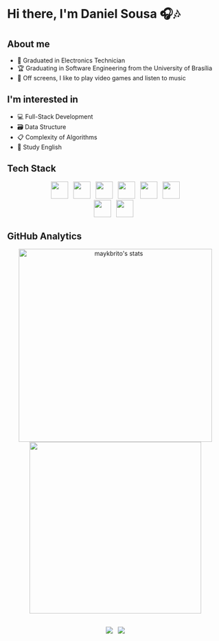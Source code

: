 # Hi there, I'm Daniel Sousa 🎧🎶

## About me
* 🧰 Graduated in Electronics Technician
* 🏆 Graduating in Software Engineering from the University of Brasília
* 👾 Off screens, I like to play video games and listen to music

## I'm interested in
* 💻 Full-Stack Development
* 🗃 Data Structure
* 📋 Complexity of Algorithms
* 📘 Study English

## Tech Stack

<div align="center">
  <img width="40px" src="https://cdn.jsdelivr.net/gh/devicons/devicon/icons/html5/html5-original.svg">&nbsp;&nbsp;
  <img width="40px" src="https://cdn.jsdelivr.net/gh/devicons/devicon/icons/css3/css3-original.svg">&nbsp;&nbsp;
  <img width="40px" src="https://cdn.jsdelivr.net/gh/devicons/devicon/icons/javascript/javascript-original.svg">&nbsp;&nbsp;
  <img width="40px" src="https://cdn.jsdelivr.net/gh/devicons/devicon/icons/java/java-original.svg">&nbsp;&nbsp;
  <img width="40px" src="https://cdn.jsdelivr.net/gh/devicons/devicon/icons/c/c-original.svg">&nbsp;&nbsp;
  <img width="40px" src="https://cdn.jsdelivr.net/gh/devicons/devicon/icons/python/python-original.svg">

  <br>
  <img width="40px" src="https://cdn.jsdelivr.net/gh/devicons/devicon/icons/git/git-original.svg">&nbsp;&nbsp;
  <img width="40px" src="https://cdn.jsdelivr.net/gh/devicons/devicon/icons/github/github-original.svg">&nbsp;&nbsp;
</div>

## GitHub Analytics

<p align="center">
<img width="450em" src="https://github-readme-stats.vercel.app/api?username=daniel-de-sousa&show_icons=true&theme=aura&include_all_commits=true&count_private=true&" alt="maykbrito's stats"/>
<img width="400em" src="https://github-readme-stats.vercel.app/api/top-langs/?username=daniel-de-sousa&layout=compact&langs_count=7&theme=aura"/>
</p>

<br>


<div align="center"> 
  <a href="https://www.instagram.com/dev_daniel.sousa/" target="_blank"><img src="https://img.shields.io/badge/-Instagram-%23E4405F?style=for-the-badge&logo=instagram&logoColor=white" target="_blank"></a>&nbsp;&nbsp;
  <a href="https://www.linkedin.com/in/daniel-sb-sousa/" target="_blank"><img src="https://img.shields.io/badge/-LinkedIn-%230077B5?style=for-the-badge&logo=linkedin&logoColor=white" target="_blank"></a> 
  
</div>

